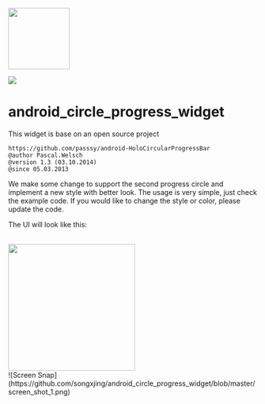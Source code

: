 <br>
<img src="https://github.com/songxjing/android_circle_progress_widget/blob/master/screen_shot_2.png" alt="" width="124"/>
<br>

![](https://img.shields.io/badge/update-today-blue.svg)

# android_circle_progress_widget

This widget is base on an open source project

    https://github.com/passsy/android-HoloCircularProgressBar
    @author Pascal.Welsch
    @version 1.3 (03.10.2014)
    @since 05.03.2013

We make some change to support the second progress circle and implement a new style with better look.
The usage is very simple, just check the example code. If you would like to change the style or color, please update the code.

The UI will look like this:

<br>
<img src="https://github.com/songxjing/android_circle_progress_widget/blob/master/screen_shot_1.png" alt="" width="256"/>
<br>
![Screen Snap](https://github.com/songxjing/android_circle_progress_widget/blob/master/screen_shot_1.png)